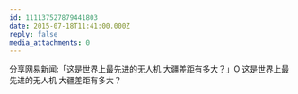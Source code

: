 ```yaml
---
id: 111137527879441803
date: 2015-07-18T11:41:00.000Z
reply: false
media_attachments: 0
---
```


分享网易新闻:「这是世界上最先进的无人机 大疆差距有多大？」O 这是世界上最先进的无人机 大疆差距有多大？ ​​​​

